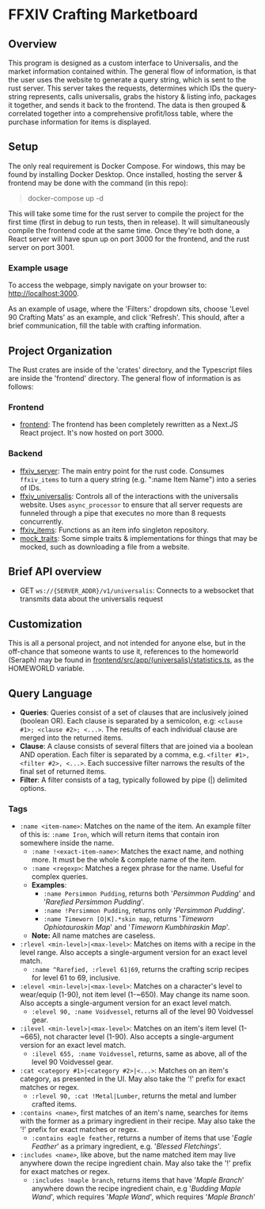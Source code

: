 # FFXIV Crafting Marketboard

## Overview

This program is designed as a custom interface to Universalis, and the market information contained within. The general flow of information, is that the user uses the website to generate a query string, which is sent to the rust server. This server takes the requests, determines which IDs the query-string represents, calls universalis, grabs the history & listing info, packages it together, and sends it back to the frontend. The data is then grouped & correlated together into a comprehensive profit/loss table, where the purchase information for items is displayed.

## Setup

The only real requirement is Docker Compose. For windows, this may be found by installing Docker Desktop. Once installed, hosting the server & frontend may be done with the command (in this repo):

> docker-compose up -d

This will take some time for the rust server to compile the project for the first time (first in debug to run tests, then in release). It will simultaneously compile the frontend code at the same time. Once they're both done, a React server will have spun up on port 3000 for the frontend, and the rust server on port 3001.

### Example usage

To access the webpage, simply navigate on your browser to:
[http://localhost:3000](http://localhost:3000).

As an example of usage, where the 'Filters:' dropdown sits, choose 'Level 90 Crafting Mats' as an example, and click 'Refresh'. This should, after a brief communication, fill the table with crafting information.

## Project Organization

The Rust crates are inside of the 'crates' directory, and the Typescript files are inside the 'frontend' directory. The general flow of information is as follows:

### Frontend

* [frontend](frontend): The frontend has been completely rewritten as a Next.JS React project. It's now hosted on port 3000.

### Backend

* [ffxiv_server](crates/ffxiv_server): The main entry point for the rust code. Consumes `ffxiv_items` to turn a query string (e.g. ":name Item Name") into a series of IDs.
* [ffxiv_universalis](crates/ffxiv_universalis): Controls all of the interactions with the universalis website. Uses `async_processor` to ensure that all server requests are funneled through a pipe that executes no more than 8 requests concurrently.
* [ffxiv_items](crates/ffxiv_items): Functions as an item info singleton repository.
* [mock_traits](crates/mock_traits): Some simple traits & implementations for things that may be mocked, such as downloading a file from a website.

## Brief API overview

* GET `ws://{SERVER_ADDR}/v1/universalis`: Connects to a websocket that transmits data about the universalis request

## Customization

This is all a personal project, and not intended for anyone else, but in the off-chance that someone wants to use it, references to the homeworld (Seraph) may be found in [frontend/src/app/(universalis)/statistics.ts](frontend/src/app/(universalis)/statistics.ts), as the HOMEWORLD variable.

## Query Language

* **Queries**: Queries consist of a set of clauses that are inclusively joined (boolean OR). Each clause is separated by a semicolon, e.g: `<clause #1>; <clause #2>; <...>`. The results of each individual clause are merged into the returned items.
* **Clause**: A clause consists of several filters that are joined via a boolean AND operation. Each filter is separated by a comma, e.g. `<filter #1>, <filter #2>, <...>`. Each successive filter narrows the results of the final set of returned items.
* **Filter**: A filter consists of a tag, typically followed by pipe (|) delimited options.

### Tags

* `:name <item-name>`: Matches on the name of the item. An example filter of this is: `:name Iron`, which will return items that contain iron somewhere inside the name.
  * `:name !<exact-item-name>`: Matches the exact name, and nothing more. It must be the whole & complete name of the item.
  * `:name <regexp>`: Matches a regex phrase for the name. Useful for complex queries.
  * **Examples**:
    * `:name Persimmon Pudding`, returns both '*Persimmon Pudding*' and '*Rarefied Persimmon Pudding*'.
    * `:name !Persimmon Pudding`, returns only '*Persimmon Pudding*'.
    * `:name Timeworn [O|K].*skin map`, returns '*Timeworn Ophiotauroskin Map*' and '*Timeworn Kumbhiraskin Map*'.
  * **Note:** All name matches are caseless.
* `:rlevel <min-level>|<max-level>`: Matches on items with a recipe in the level range. Also accepts a single-argument version for an exact level match.
  * `:name ^Rarefied, :rlevel 61|69`, returns the crafting scrip recipes for level 61 to 69, inclusive.
* `:elevel <min-level>|<max-level>`: Matches on a character's level to wear/equip (1-90), not item level (1-~650). May change its name soon. Also accepts a single-argument version for an exact level match.
  * `:elevel 90, :name Voidvessel`, returns all of the level 90 Voidvessel gear.
* `:ilevel <min-level>|<max-level>`: Matches on an item's item level (1-~665), not character level (1-90). Also accepts a single-argument version for an exact level match.
  * `:ilevel 655, :name Voidvessel`, returns, same as above, all of the level 90 Voidvessel gear.
* `:cat <category #1>|<category #2>|<...>`: Matches on an item's category, as presented in the UI. May also take the '!' prefix for exact matches or regex.
  * `:rlevel 90, :cat !Metal|Lumber`, returns the metal and lumber crafted items.
* `:contains <name>`, first matches of an item's name, searches for items with the former as a primary ingredient in their recipe. May also take the '!' prefix for exact matches or regex.
  * `:contains eagle feather`, returns a number of items that use '*Eagle Feather*' as a primary ingredient, e.g. '*Blessed Fletchings*'.
* `:includes <name>`, like above, but the name matched item may live anywhere down the recipe ingredient chain. May also take the '!' prefix for exact matches or regex.
  * `:includes !maple branch`, returns items that have '*Maple Branch*' anywhere down the recipe ingredient chain, e.g '*Budding Maple Wand*', which requires '*Maple Wand*', which requires '*Maple Branch*'
